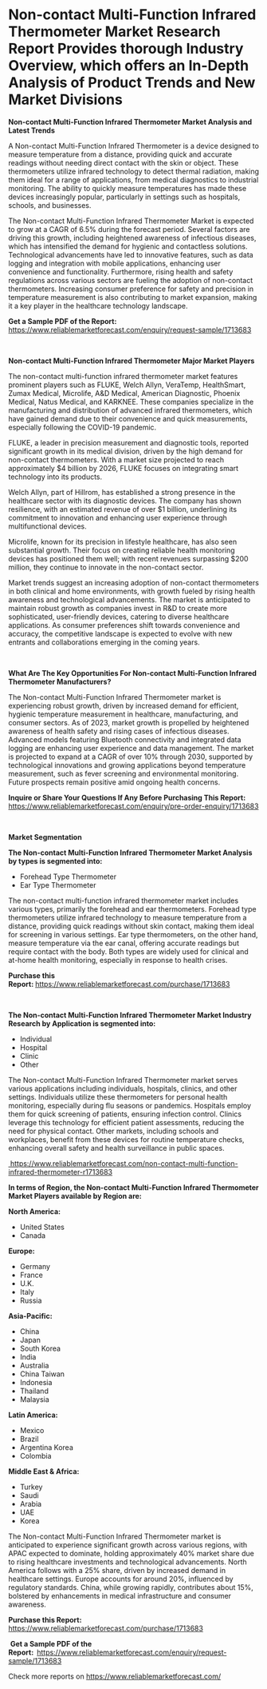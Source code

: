 <p><h1>Non-contact Multi-Function Infrared Thermometer Market Research Report Provides thorough Industry Overview, which offers an In-Depth Analysis of Product Trends and New Market Divisions</h1></p><p><strong>Non-contact Multi-Function Infrared Thermometer Market Analysis and Latest Trends</strong></p>
<p><p>A Non-contact Multi-Function Infrared Thermometer is a device designed to measure temperature from a distance, providing quick and accurate readings without needing direct contact with the skin or object. These thermometers utilize infrared technology to detect thermal radiation, making them ideal for a range of applications, from medical diagnostics to industrial monitoring. The ability to quickly measure temperatures has made these devices increasingly popular, particularly in settings such as hospitals, schools, and businesses.</p><p>The Non-contact Multi-Function Infrared Thermometer Market is expected to grow at a CAGR of 6.5% during the forecast period. Several factors are driving this growth, including heightened awareness of infectious diseases, which has intensified the demand for hygienic and contactless solutions. Technological advancements have led to innovative features, such as data logging and integration with mobile applications, enhancing user convenience and functionality. Furthermore, rising health and safety regulations across various sectors are fueling the adoption of non-contact thermometers. Increasing consumer preference for safety and precision in temperature measurement is also contributing to market expansion, making it a key player in the healthcare technology landscape.</p></p>
<p><strong>Get a Sample PDF of the Report:&nbsp;</strong> <a href="https://www.reliablemarketforecast.com/enquiry/request-sample/1713683?utm_campaign=1833&utm_medium=2&utm_source=Github&utm_content=ia&utm_term=11012025&utm_id=non-contact-multi-function-infrared-thermometer">https://www.reliablemarketforecast.com/enquiry/request-sample/1713683</a></p>
<p>&nbsp;</p>
<p><strong>Non-contact Multi-Function Infrared Thermometer Major Market Players</strong></p>
<p><p>The non-contact multi-function infrared thermometer market features prominent players such as FLUKE, Welch Allyn, VeraTemp, HealthSmart, Zumax Medical, Microlife, A&D Medical, American Diagnostic, Phoenix Medical, Natus Medical, and KARKNEE. These companies specialize in the manufacturing and distribution of advanced infrared thermometers, which have gained demand due to their convenience and quick measurements, especially following the COVID-19 pandemic.</p><p>FLUKE, a leader in precision measurement and diagnostic tools, reported significant growth in its medical division, driven by the high demand for non-contact thermometers. With a market size projected to reach approximately $4 billion by 2026, FLUKE focuses on integrating smart technology into its products.</p><p>Welch Allyn, part of Hillrom, has established a strong presence in the healthcare sector with its diagnostic devices. The company has shown resilience, with an estimated revenue of over $1 billion, underlining its commitment to innovation and enhancing user experience through multifunctional devices.</p><p>Microlife, known for its precision in lifestyle healthcare, has also seen substantial growth. Their focus on creating reliable health monitoring devices has positioned them well; with recent revenues surpassing $200 million, they continue to innovate in the non-contact sector.</p><p>Market trends suggest an increasing adoption of non-contact thermometers in both clinical and home environments, with growth fueled by rising health awareness and technological advancements. The market is anticipated to maintain robust growth as companies invest in R&D to create more sophisticated, user-friendly devices, catering to diverse healthcare applications. As consumer preferences shift towards convenience and accuracy, the competitive landscape is expected to evolve with new entrants and collaborations emerging in the coming years.</p></p>
<p>&nbsp;</p>
<p><strong>What Are The Key Opportunities For Non-contact Multi-Function Infrared Thermometer Manufacturers?</strong></p>
<p><p>The Non-contact Multi-Function Infrared Thermometer market is experiencing robust growth, driven by increased demand for efficient, hygienic temperature measurement in healthcare, manufacturing, and consumer sectors. As of 2023, market growth is propelled by heightened awareness of health safety and rising cases of infectious diseases. Advanced models featuring Bluetooth connectivity and integrated data logging are enhancing user experience and data management. The market is projected to expand at a CAGR of over 10% through 2030, supported by technological innovations and growing applications beyond temperature measurement, such as fever screening and environmental monitoring. Future prospects remain positive amid ongoing health concerns.</p></p>
<p><strong>Inquire or Share Your Questions If Any Before Purchasing This Report:</strong> <a href="https://www.reliablemarketforecast.com/enquiry/pre-order-enquiry/1713683?utm_campaign=1833&utm_medium=2&utm_source=Github&utm_content=ia&utm_term=11012025&utm_id=non-contact-multi-function-infrared-thermometer">https://www.reliablemarketforecast.com/enquiry/pre-order-enquiry/1713683</a></p>
<p>&nbsp;</p>
<p><strong>Market Segmentation</strong></p>
<p><strong>The Non-contact Multi-Function Infrared Thermometer Market Analysis by types is segmented into:</strong></p>
<p><ul><li>Forehead Type Thermometer</li><li>Ear Type Thermometer</li></ul></p>
<p><p>The non-contact multi-function infrared thermometer market includes various types, primarily the forehead and ear thermometers. Forehead type thermometers utilize infrared technology to measure temperature from a distance, providing quick readings without skin contact, making them ideal for screening in various settings. Ear type thermometers, on the other hand, measure temperature via the ear canal, offering accurate readings but require contact with the body. Both types are widely used for clinical and at-home health monitoring, especially in response to health crises.</p></p>
<p><strong>Purchase this Report:&nbsp;</strong><a href="https://www.reliablemarketforecast.com/purchase/1713683?utm_campaign=1833&utm_medium=2&utm_source=Github&utm_content=ia&utm_term=11012025&utm_id=non-contact-multi-function-infrared-thermometer">https://www.reliablemarketforecast.com/purchase/1713683</a></p>
<p>&nbsp;</p>
<p><strong>The Non-contact Multi-Function Infrared Thermometer Market Industry Research by Application is segmented into:</strong></p>
<p><ul><li>Individual</li><li>Hospital</li><li>Clinic</li><li>Other</li></ul></p>
<p><p>The Non-contact Multi-Function Infrared Thermometer market serves various applications including individuals, hospitals, clinics, and other settings. Individuals utilize these thermometers for personal health monitoring, especially during flu seasons or pandemics. Hospitals employ them for quick screening of patients, ensuring infection control. Clinics leverage this technology for efficient patient assessments, reducing the need for physical contact. Other markets, including schools and workplaces, benefit from these devices for routine temperature checks, enhancing overall safety and health surveillance in public spaces.</p></p>
<p><a href="https://www.reliablemarketforecast.com/non-contact-multi-function-infrared-thermometer-r1713683?utm_campaign=1833&utm_medium=2&utm_source=Github&utm_content=ia&utm_term=11012025&utm_id=non-contact-multi-function-infrared-thermometer">&nbsp;https://www.reliablemarketforecast.com/non-contact-multi-function-infrared-thermometer-r1713683</a></p>
<p><strong>In terms of Region, the Non-contact Multi-Function Infrared Thermometer Market Players available by Region are:</strong></p>
<p>
    <p> <strong> North America: </strong>
        <ul>
            <li>United States</li>
            <li>Canada</li>
        </ul>
        </p> 
    <p> <strong> Europe: </strong>
        <ul>
            <li>Germany</li>
            <li>France</li>
            <li>U.K.</li>
            <li>Italy</li>
            <li>Russia</li>
        </ul>
        </p> 
    <p> <strong> Asia-Pacific: </strong>
        <ul>
            <li>China</li>
            <li>Japan</li>
            <li>South Korea</li>
            <li>India</li>
            <li>Australia</li>
            <li>China Taiwan</li>
            <li>Indonesia</li>
            <li>Thailand</li>
            <li>Malaysia</li>
        </ul>
        </p> 
    <p> <strong> Latin America: </strong>
        <ul>
            <li>Mexico</li>
            <li>Brazil</li>
            <li>Argentina Korea</li>
            <li>Colombia</li>
        </ul>
        </p> 
    <p> <strong> Middle East & Africa: </strong>
        <ul>
            <li>Turkey</li>
            <li>Saudi</li>
            <li>Arabia</li>
            <li>UAE</li>
            <li>Korea</li>
        </ul>
    </p>
    </p>
<p><p>The Non-contact Multi-Function Infrared Thermometer market is anticipated to experience significant growth across various regions, with APAC expected to dominate, holding approximately 40% market share due to rising healthcare investments and technological advancements. North America follows with a 25% share, driven by increased demand in healthcare settings. Europe accounts for around 20%, influenced by regulatory standards. China, while growing rapidly, contributes about 15%, bolstered by enhancements in medical infrastructure and consumer awareness.</p></p>
<p><strong>Purchase this Report: </strong><a href="https://www.reliablemarketforecast.com/purchase/1713683?utm_campaign=1833&utm_medium=2&utm_source=Github&utm_content=ia&utm_term=11012025&utm_id=non-contact-multi-function-infrared-thermometer">https://www.reliablemarketforecast.com/purchase/1713683</a></p>
<p>&nbsp;<strong>Get a Sample PDF of the Report:&nbsp;&nbsp;</strong><a href="https://www.reliablemarketforecast.com/enquiry/request-sample/1713683?utm_campaign=1833&utm_medium=2&utm_source=Github&utm_content=ia&utm_term=11012025&utm_id=non-contact-multi-function-infrared-thermometer">https://www.reliablemarketforecast.com/enquiry/request-sample/1713683</a></p>
<p><strong></strong></p>
<p>Check more reports on <a href="https://www.reliablemarketforecast.com/?utm_campaign=1833&utm_medium=2&utm_source=Github&utm_content=ia&utm_term=11012025&utm_id=non-contact-multi-function-infrared-thermometer">https://www.reliablemarketforecast.com/</a></p>